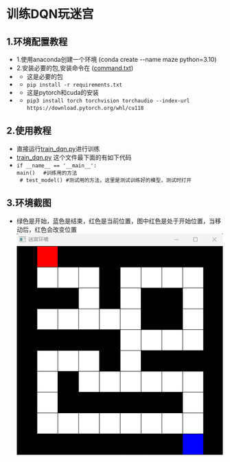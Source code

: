 # 训练DQN玩迷宫

## 1.环境配置教程
+ 1.使用anaconda创建一个环境 (conda create --name maze python=3.10)
+ 2.安装必要的包,安装命令在 ([command.txt](command.txt)) 
+ + 这是必要的包
+ + `pip install -r requirements.txt`
+ + 这是pytorch和cuda的安装
+ + `pip3 install torch torchvision torchaudio --index-url https://download.pytorch.org/whl/cu118`


## 2.使用教程<br>
+ 直接运行[train_dqn.py](train_dqn.py)进行训练
+ [train_dqn.py](train_dqn.py) 这个文件最下面的有如下代码<br>
+ `if __name__ == '__main__': ` <br>` main() 　#训练用的方法 ` <br>` # test_model() #测试用的方法，这里是测试训练好的模型，测试时打开`  

## 3.环境截图<br>
+ 绿色是开始，蓝色是结束，红色是当前位置，图中红色是处于开始位置，当移动后，红色会改变位置<br>
![maze_env.png](imgs%2Fmaze_env.png)
